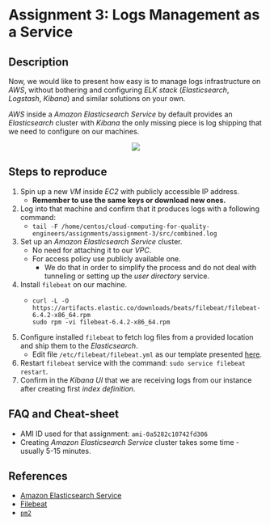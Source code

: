 # Assignment 3: Logs Management as a Service

## Description

Now, we would like to present how easy is to manage logs infrastructure on *AWS*, without bothering and configuring *ELK stack* (*Elasticsearch*, *Logstash*, *Kibana*) and similar solutions on your own.

*AWS* inside a *Amazon Elasticsearch Service* by default provides an *Elasticsearch* cluster with *Kibana* the only missing piece is log shipping that we need to configure on our machines.

<p align="center">
  <img src="https://github.com/WhiteRookPL/cloud-computing-for-quality-engineers/raw/master/assignments/assignment-3/docs/diagram.png" />
</p>

## Steps to reproduce

1. Spin up a new *VM* inside *EC2* with publicly accessible IP address.
    - **Remember to use the same keys or download new ones.**
2. Log into that machine and confirm that it produces logs with a following command:
    - `tail -F /home/centos/cloud-computing-for-quality-engineers/assignments/assignment-3/src/combined.log`
3. Set up an *Amazon Elasticsearch Service* cluster.
    - No need for attaching it to our *VPC*.
    - For access policy use publicly available one.
        - We do that in order to simplify the process and do not deal with tunneling or setting up the *user directory* service.
4. Install `filebeat` on our machine.
    - ```
      curl -L -O https://artifacts.elastic.co/downloads/beats/filebeat/filebeat-6.4.2-x86_64.rpm
      sudo rpm -vi filebeat-6.4.2-x86_64.rpm
      ```
5. Configure installed `filebeat` to fetch log files from a provided location and ship them to the *Elasticsearch*.
    - Edit file `/etc/filebeat/filebeat.yml` as our template presented [here](./configuration/filebeat.yml).
6. Restart `filebeat` service with the command: `sudo service filebeat restart`.
7. Confirm in the *Kibana UI* that we are receiving logs from our instance after creating first *index definition*.

## FAQ and Cheat-sheet

- AMI ID used for that assignment: `ami-0a5282c10742fd306`
- Creating *Amazon Elasticsearch Service* cluster takes some time - usually 5-15 minutes.

## References

- [Amazon Elasticsearch Service](https://docs.aws.amazon.com/elasticsearch-service/latest/developerguide/es-kibana.html)
- [Filebeat](https://www.elastic.co/products/beats/filebeat/)
- [`pm2`](http://pm2.keymetrics.io/)
